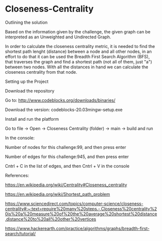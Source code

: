# Closeness-Centrality
Outlining the solution

Based on the information given by the challenge, the given graph can be interpreted as an Unweighted and Undirected Graph.

In order to calculate the closeness centrality metric, it is needed to find the shortest path lenght (distance) between a node and all other nodes, in an effort to do that it can be used the Breadth First Search Algorithm (BFS), that traverses the graph and find a shortest path (not all of them, just "a") between two nodes. With all the distances in hand we can calculate the closeness centrality from that node.

Setting up the Project

Download the repository

Go to: http://www.codeblocks.org/downloads/binaries/

Download the version: codeblocks-20.03mingw-setup.exe

Install and run the platform

Go to file -> Open -> Closeness Centrality (folder) -> main -> build and run 

In the console:

Number of nodes for this challenge:99, and then press enter

Number of edges for this challenge:945, and then press enter

Cntrl + C  in the list of edges, and then Cntrl + V in the console

References:

https://en.wikipedia.org/wiki/Centrality#Closeness_centrality

https://en.wikipedia.org/wiki/Shortest_path_problem

https://www.sciencedirect.com/topics/computer-science/closeness-centrality#:~:text=require%20many%20steps.-,Closeness%20centrality%20is%20a%20measure%20of%20the%20average%20shortest%20distance,distance%20to%20all%20other%20vertices

https://www.hackerearth.com/practice/algorithms/graphs/breadth-first-search/tutorial/
